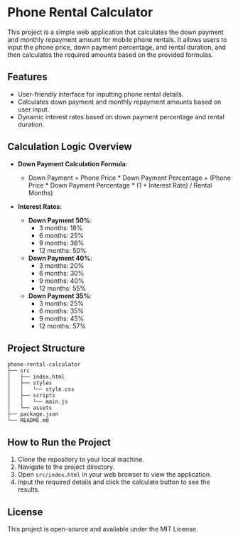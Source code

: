 # Phone Rental Calculator

This project is a simple web application that calculates the down payment and monthly repayment amount for mobile phone rentals. It allows users to input the phone price, down payment percentage, and rental duration, and then calculates the required amounts based on the provided formulas.

## Features

- User-friendly interface for inputting phone rental details.
- Calculates down payment and monthly repayment amounts based on user input.
- Dynamic interest rates based on down payment percentage and rental duration.

## Calculation Logic Overview

- **Down Payment Calculation Formula**:
  - Down Payment = Phone Price * Down Payment Percentage + (Phone Price * Down Payment Percentage * (1 + Interest Rate) / Rental Months)

- **Interest Rates**:
  - **Down Payment 50%**:
    - 3 months: 18%
    - 6 months: 25%
    - 9 months: 36%
    - 12 months: 50%
  - **Down Payment 40%**:
    - 3 months: 20%
    - 6 months: 30%
    - 9 months: 40%
    - 12 months: 55%
  - **Down Payment 35%**:
    - 3 months: 25%
    - 6 months: 35%
    - 9 months: 45%
    - 12 months: 57%

## Project Structure

```
phone-rental-calculator
├── src
│   ├── index.html
│   ├── styles
│   │   └── style.css
│   ├── scripts
│   │   └── main.js
│   └── assets
├── package.json
└── README.md
```

## How to Run the Project

1. Clone the repository to your local machine.
2. Navigate to the project directory.
3. Open `src/index.html` in your web browser to view the application.
4. Input the required details and click the calculate button to see the results.

## License

This project is open-source and available under the MIT License.